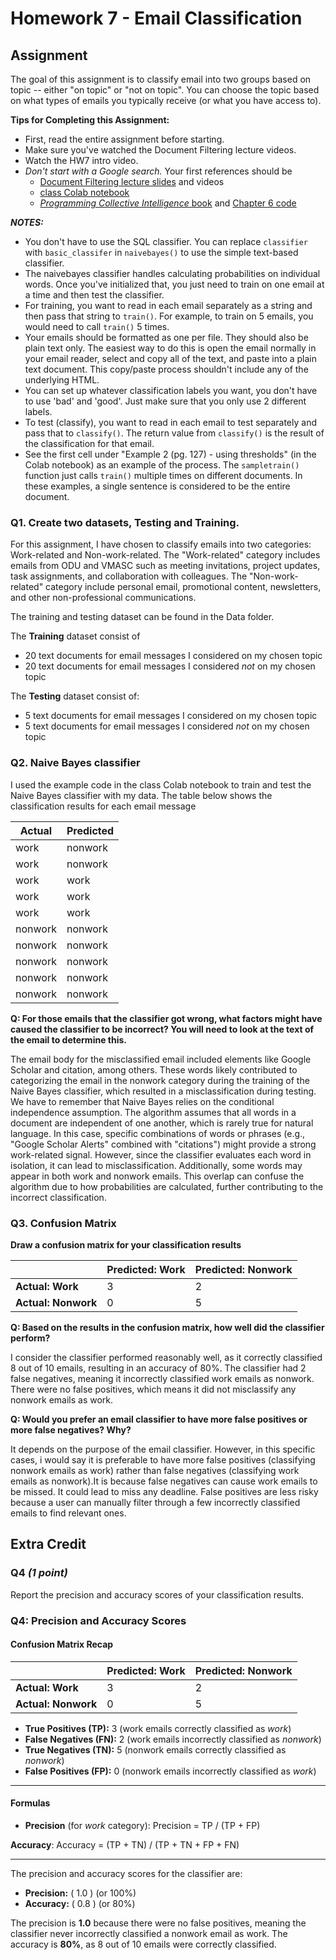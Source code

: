 # Homework 7 - Email Classification

## Assignment

The goal of this assignment is to classify email into two groups based on topic -- either "on topic" or "not on topic".  You can choose the topic based on what types of emails you typically receive (or what you have access to).

**Tips for Completing this Assignment:**
* First, read the entire assignment before starting.
* Make sure you've watched the 	Document Filtering lecture videos.
* Watch the HW7 intro video.
* *Don't start with a Google search.*  Your first references should be
    * [Document Filtering lecture slides](https://docs.google.com/presentation/d/1OpfBDl2YEE7AONVeKUyHA-J7a1mRjncD7cen8F6BG1A/edit?usp=sharing) and videos
    * [class Colab notebook](https://github.com/odu-cs432-websci/public/blob/main/432_PCI_Ch06.ipynb)
    * [*Programming Collective Intelligence* book](https://go.oreilly.com/old-dominion-university/library/view/programming-collective-intelligence/9780596529321/) and [Chapter 6 code](https://github.com/arthur-e/Programming-Collective-Intelligence/tree/master/chapter6)  


***NOTES:***
* You don't have to use the SQL classifier.  You can replace `classifier` with `basic_classifer` in `naivebayes()` to use the simple text-based classifier.
* The naivebayes classifier handles calculating probabilities on individual words.  Once you've initialized that, you just need to train on one email at a time and then test the classifier.
* For training, you want to read in each email separately as a string and then pass that string to `train()`. For example, to train on 5 emails, you would need to call `train()` 5 times.
* Your emails should be formatted as one per file.  They should also be plain text only.  The easiest way to do this is open the email normally in your email reader, select and copy all of the text, and paste into a plain text document.  This copy/paste process shouldn't include any of the underlying HTML.
* You can set up whatever classification labels you want, you don't have to use 'bad' and 'good'.  Just make sure that you only use 2 different labels.
* To test (classify), you want to read in each email to test separately and pass that to `classify()`.  The return value from `classify()` is the result of the classification for that email.
* See the first cell under "Example 2 (pg. 127) - using thresholds" (in the Colab notebook) as an example of the process.  The `sampletrain()` function just calls `train()` multiple times on different documents.  In these examples, a single sentence is considered to be the entire document.


### Q1. Create two datasets, Testing and Training.
For this assignment, I have chosen to classify emails into two categories: Work-related and Non-work-related. The "Work-related" category includes emails from ODU and VMASC such as meeting invitations, project updates, task assignments, and collaboration with colleagues. The "Non-work-related" category include personal email, promotional content, newsletters, and other non-professional communications.

The training and testing dataset can be found in the Data folder.

The **Training** dataset consist of
* 20 text documents for email messages I considered on my chosen topic
* 20 text documents for email messages I considered *not* on my chosen topic

The **Testing** dataset consist of:
* 5 text documents for email messages I considered on my chosen topic
* 5 text documents for email messages I considered *not* on my chosen topic

### Q2. Naive Bayes classifier
I used the example code in the class Colab notebook to train and test the Naive Bayes classifier with my data. The table below shows the classification results for each email message 

| Actual   | Predicted  |
|----------|------------|
| work     | nonwork    |
| work     | nonwork    |
| work     | work       |
| work     | work       |
| work     | work       |
| nonwork  | nonwork    |
| nonwork  | nonwork    |
| nonwork  | nonwork    |
| nonwork  | nonwork    |
| nonwork  | nonwork    |

**Q: For those emails that the classifier got wrong, what factors might have caused the classifier to be incorrect?  You will need to look at the text of the email to determine this.**

The email body for the misclassified email included elements like Google Scholar and citation, among others. These words likely contributed to categorizing the email in the nonwork category during the training of the Naive Bayes classifier, which resulted in a misclassification during testing. We have to remember that Naive Bayes relies on the conditional independence assumption. The algorithm assumes that all words in a document are independent of one another, which is rarely true for natural language. In this case, specific combinations of words or phrases (e.g., "Google Scholar Alerts" combined with "citations") might provide a strong work-related signal. However, since the classifier evaluates each word in isolation, it can lead to misclassification. Additionally, some words may appear in both work and nonwork emails. This overlap can confuse the algorithm due to how probabilities are calculated, further contributing to the incorrect classification.



### Q3. Confusion Matrix

**Draw a confusion matrix for your classification results**

|                | Predicted: Work | Predicted: Nonwork |
|----------------|-----------------|--------------------|
| **Actual: Work** | 3               | 2                  |
| **Actual: Nonwork** | 0               | 5                  |


**Q: Based on the results in the confusion matrix, how well did the classifier perform?**  

I consider the classifier performed reasonably well, as it correctly classified 8 out of 10 emails, resulting in an accuracy of 80%. The classifier had 2 false negatives, meaning it incorrectly classified work emails as nonwork. There were no false positives, which means it did not misclassify any nonwork emails as work.

**Q: Would you prefer an email classifier to have more false positives or more false negatives?  Why?**

It depends on the purpose of the email classifier. However, in this specific cases, i would say it is preferable to have more false positives (classifying nonwork emails as work) rather than false negatives (classifying work emails as nonwork).It is because false negatives can cause work emails to be missed. It could lead to miss any deadline. False positives are less risky because a user can manually filter through a few incorrectly classified emails to find relevant ones.

## Extra Credit

### Q4 *(1 point)* 

Report the precision and accuracy scores of your classification results.

### **Q4: Precision and Accuracy Scores**

#### **Confusion Matrix Recap**
|                | Predicted: Work | Predicted: Nonwork |
|----------------|-----------------|--------------------|
| **Actual: Work** | 3               | 2                  |
| **Actual: Nonwork** | 0               | 5                  |

- **True Positives (TP):** 3 (work emails correctly classified as *work*)  
- **False Negatives (FN):** 2 (work emails incorrectly classified as *nonwork*)  
- **True Negatives (TN):** 5 (nonwork emails correctly classified as *nonwork*)  
- **False Positives (FP):** 0 (nonwork emails incorrectly classified as *work*)  

---

#### **Formulas**
- **Precision** (for *work* category):
Precision = TP / (TP + FP)

**Accuracy**:
Accuracy = (TP + TN) / (TP + TN + FP + FN)

---

The precision and accuracy scores for the classifier are:

- **Precision:** \( 1.0 \) (or 100%)  
- **Accuracy:** \( 0.8 \) (or 80%)  

The precision is **1.0** because there were no false positives, meaning the classifier never incorrectly classified a nonwork email as work. The accuracy is **80%**, as 8 out of 10 emails were correctly classified.

